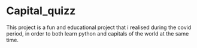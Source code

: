# Capital_quizz

This project is a fun and educational project that i realised during the covid period, in order to both learn python and capitals of the world at the same time. 
